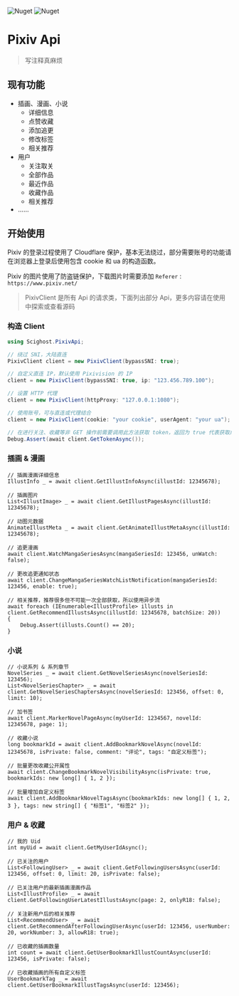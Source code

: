 ![Nuget](https://img.shields.io/nuget/v/Scighost.PixivApi)
![Nuget](https://img.shields.io/nuget/dt/Scighost.PixivApi)

# Pixiv Api

> 写注释真麻烦

## 现有功能

- 插画、漫画、小说
  - 详细信息
  - 点赞收藏
  - 添加追更
  - 修改标签
  - 相关推荐
- 用户
  - 关注取关
  - 全部作品
  - 最近作品
  - 收藏作品
  - 相关推荐
- ……

## 开始使用

Pixiv 的登录过程使用了 Cloudflare 保护，基本无法绕过，部分需要账号的功能请在浏览器上登录后使用包含 cookie 和 ua 的构造函数。

Pixiv 的图片使用了防盗链保护，下载图片时需要添加 `Referer` : `https://www.pixiv.net/`

> PixivClient 是所有 Api 的请求类，下面列出部分 Api，更多内容请在使用中探索或查看源码

### 构造 Client

``` cs
using Scighost.PixivApi;

// 绕过 SNI，大陆直连
PixivClient client = new PixivClient(bypassSNI: true);

// 自定义直连 IP，默认使用 Pixivision 的 IP
client = new PixivClient(bypassSNI: true, ip: "123.456.789.100");

// 设置 HTTP 代理
client = new PixivClient(httpProxy: "127.0.0.1:1080");

// 使用账号，可与直连或代理结合
client = new PixivClient(cookie: "your cookie", userAgent: "your ua");

// 在进行关注、收藏等非 GET 操作前需要调用此方法获取 token，返回为 true 代表获取成功，建议构造完成后立即调用。
Debug.Assert(await client.GetTokenAsync());
```

### 插画 & 漫画

``` CSharp
// 插画漫画详细信息
IllustInfo _ = await client.GetIllustInfoAsync(illustId: 12345678);

// 插画图片
List<IllustImage> _ = await client.GetIllustPagesAsync(illustId: 12345678);

// 动图元数据
AnimateIllustMeta _ = await client.GetAnimateIllustMetaAsync(illustId: 12345678);

// 追更漫画
await client.WatchMangaSeriesAsync(mangaSeriesId: 123456, unWatch: false);

// 更改追更通知状态
await client.ChangeMangaSeriesWatchListNotification(mangaSeriesId: 123456, enable: true);

// 相关推荐，推荐很多但不可能一次全部获取，所以使用异步流
await foreach (IEnumerable<IllustProfile> illusts in client.GetRecommendIllustsAsync(illustId: 12345678, batchSize: 20))
{
    Debug.Assert(illusts.Count() == 20);
}
```

### 小说

``` CSharp
// 小说系列 & 系列章节
NovelSeries _ = await client.GetNovelSeriesAsync(novelSeriesId: 123456);
List<NovelSeriesChapter> _ = await client.GetNovelSeriesChaptersAsync(novelSeriesId: 123456, offset: 0, limit: 10);

// 加书签
await client.MarkerNovelPageAsync(myUserId: 1234567, novelId: 12345678, page: 1);

// 收藏小说
long bookmarkId = await client.AddBookmarkNovelAsync(novelId: 12345678, isPrivate: false, comment: "评论", tags: "自定义标签");

// 批量更改收藏公开属性
await client.ChangeBookmarkNovelVisibilityAsync(isPrivate: true, bookmarkIds: new long[] { 1, 2 });

// 批量增加自定义标签
await client.AddBookmarkNovelTagsAsync(bookmarkIds: new long[] { 1, 2, 3 }, tags: new string[] { "标签1", "标签2" });
```

### 用户 & 收藏

``` CSharp
// 我的 Uid
int myUid = await client.GetMyUserIdAsync();

// 已关注的用户
List<FollowingUser> _ = await client.GetFollowingUsersAsync(userId: 123456, offset: 0, limit: 20, isPrivate: false);

// 已关注用户的最新插画漫画作品
List<IllustProfile> _ = await client.GetFollowingUserLatestIllustsAsync(page: 2, onlyR18: false);

// 关注新用户后的相关推荐
List<RecommendUser> _ = await client.GetRecommendAfterFollowingUserAsync(userId: 123456, userNumber: 20, workNumber: 3, allowR18: true);

// 已收藏的插画数量
int count = await client.GetUserBookmarkIllustCountAsync(userId: 123456, isPrivate: false);

// 已收藏插画的所有自定义标签
UserBookmarkTag _ = await client.GetUserBookmarkIllustTagsAsync(userId: 123456);
```
